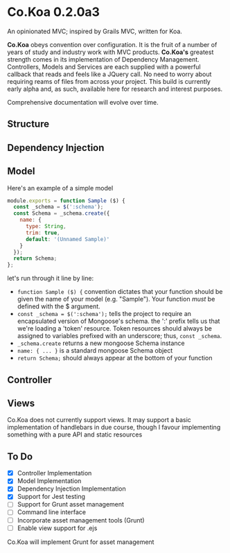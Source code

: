 # Co.Koa 0.2.0a3
An opinionated MVC; inspired by Grails MVC, written for Koa. 

**Co.Koa** obeys convention over configuration. It is the fruit of a number of years of study and industry work with MVC products. **Co.Koa's** greatest strength comes in its implementation of Dependency Management.  Controllers, Models and Services are each supplied with a powerful callback that reads and feels like a JQuery call.  No need to worry about requiring reams of files from across your project.  This build is currently early alpha and, as such, available here for research and interest purposes.

Comprehensive documentation will evolve over time.

## Structure


## Dependency Injection


## Model
Here's an example of a simple model
```javascript
module.exports = function Sample ($) {  
  const _schema = $(':schema');   
  const Schema = _schema.create({    
    name: {
      type: String,
      trim: true,
      default: '(Unnamed Sample)'
    }
  });
  return Schema;
};
```
let's run through it line by line:
* `function Sample ($) {` convention dictates that your function should be given the name of your model (e.g. "Sample"). Your function *must* be defined with the $ argument.
* `const _schema = $(':schema');` tells the project to require an encapsulated version of Mongoose's schema. the ':' prefix tells us that we're loading a 'token' resource.  Token resources should always be assigned to variables prefixed with an underscore; thus, `const _schema`.
* `_schema.create` returns a new mongoose Schema instance
* `name: { ... }` is a standard mongoose Schema object
* `return Schema;` should always appear at the bottom of your function

## Controller

## Views
Co.Koa does not currently support views. It may support a basic implementation of handlebars in due course, though I favour implementing something with a pure API and static resources

## To Do
- [x] Controller Implementation
- [x] Model Implementation
- [x] Dependency Injection Implementation
- [x] Support for Jest testing
- [ ] Support for Grunt asset management
- [ ] Command line interface
- [ ] Incorporate asset management tools (Grunt)
- [ ] Enable view support for .ejs

Co.Koa will implement Grunt for asset management

